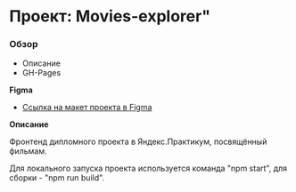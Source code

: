 # Проект: Movies-explorer"

### Обзор

* Описание
* GH-Pages

**Figma**

* [Ссылка на макет проекта в Figma](https://www.figma.com/file/6FMWkB94wE7KTkcCgUXtnC/Дипломный-проект?type=design&node-id=891-3857&mode=design&t=nnm8aQcBmiHqC7Ag-0)

**Описание**

Фронтенд дипломного проекта в Яндекс.Практикум, посвящённый фильмам.

Для локального запуска проекта используется команда "npm start", для сборки - "npm run build".
